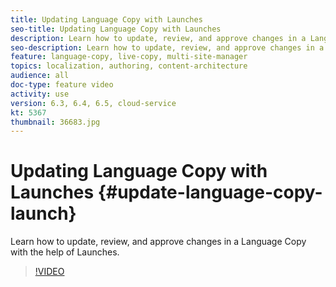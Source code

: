 ```yaml
---
title: Updating Language Copy with Launches
seo-title: Updating Language Copy with Launches
description: Learn how to update, review, and approve changes in a Language Copy with the help of Launches.
seo-description: Learn how to update, review, and approve changes in a Language Copy with the help of Launches.
feature: language-copy, live-copy, multi-site-manager
topics: localization, authoring, content-architecture
audience: all
doc-type: feature video
activity: use
version: 6.3, 6.4, 6.5, cloud-service
kt: 5367
thumbnail: 36683.jpg
---
```


# Updating Language Copy with Launches {#update-language-copy-launch}

Learn how to update, review, and approve changes in a Language Copy with the help of Launches.

>[!VIDEO](https://video.tv.adobe.com/v/36683?quality=12&learn=on)
